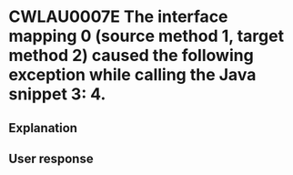 # CWLAU0007E The interface mapping 0 (source method 1, target method 2) caused the following exception while calling the Java snippet 3: 4.

## Explanation

## User response